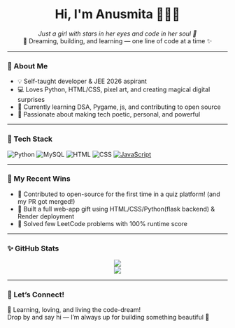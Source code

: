 <h1 align="center">Hi, I'm Anusmita 👩‍💻✨</h1>
<p align="center">
  <em>Just a girl with stars in her eyes and code in her soul 💫</em><br>
  🌸 Dreaming, building, and learning — one line of code at a time ✨<br>
</p>

---

### 🌻 About Me
- 💡 Self-taught developer & JEE 2026 aspirant  
- 💻 Loves Python, HTML/CSS, pixel art, and creating magical digital surprises  
- 🌱 Currently learning DSA, Pygame, js, and contributing to open source  
- 💖 Passionate about making tech poetic, personal, and powerful

---

### 🔧 Tech Stack
![Python](https://img.shields.io/badge/-Python-3776AB?style=flat&logo=python&logoColor=white)
![MySQL](https://img.shields.io/badge/-MySQL-005C84?style=flat&logo=mysql&logoColor=white)
![HTML](https://img.shields.io/badge/-HTML5-E34F26?style=flat&logo=html5&logoColor=white)
![CSS](https://img.shields.io/badge/-CSS3-1572B6?style=flat&logo=css3)
[![JavaScript](https://img.shields.io/badge/-JavaScript-F7DF1E?style=flat&logo=javascript&logoColor=black)](https://developer.mozilla.org/en-US/docs/Web/JavaScript)


---

### 🌟 My Recent Wins
- 🥹 Contributed to open-source for the first time in a quiz platform! (and my PR got merged!)
- 🌱 Built a full web-app gift using HTML/CSS/Python(flask backend) & Render deployment
- 🧠 Solved few LeetCode problems with 100% runtime score

---

### ✨ GitHub Stats
<p align="center">
  <img src="https://github-readme-stats.vercel.app/api?username=curious-anu&show_icons=true&theme=tokyonight&hide_border=true" />
  <br>
  <img src="https://github-readme-streak-stats.herokuapp.com/?user=curious-anu&theme=tokyonight&hide_border=true" />
</p>

---

### 🌈 Let’s Connect!
🌱 Learning, loving, and living the code-dream!  
Drop by and say hi — I’m always up for building something beautiful 🌸  


<!--
**curious-anu/curious-anu** is a ✨ _special_ ✨ repository because its `README.md` (this file) appears on your GitHub profile.

Here are some ideas to get you started:

- 🔭 I’m currently working on ...
- 🌱 I’m currently learning ...
- 👯 I’m looking to collaborate on ...
- 🤔 I’m looking for help with ...
- 💬 Ask me about ...
- 📫 How to reach me: ...
- 😄 Pronouns: ...
- ⚡ Fun fact: ...
-->
